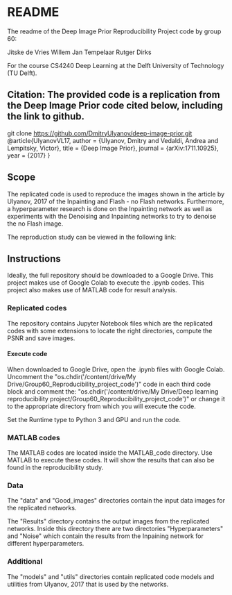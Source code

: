 # README 

The readme of the Deep Image Prior Reproducibility Project code by group 60:

Jitske de Vries
Willem Jan Tempelaar
Rutger Dirks 

For the course CS4240 Deep Learning at the Delft University of Technology (TU Delft).

## Citation: The provided code is a replication from the Deep Image Prior code cited below, including the link to github.

git clone https://github.com/DmitryUlyanov/deep-image-prior.git
@article{UlyanovVL17,
    author    = {Ulyanov, Dmitry and Vedaldi, Andrea and Lempitsky, Victor},
    title     = {Deep Image Prior},
    journal   = {arXiv:1711.10925},
    year      = {2017}
}

## Scope

The replicated code is used to reproduce the images shown in the article by Ulyanov, 2017 
of the Inpainting and Flash - no Flash networks. Furthermore, a hyperparameter research is done on the Inpainting network
as well as experiments with the Denoising and Inpainting networks to try to denoise the no Flash image.  

The reproduction study can be viewed in the following link:  

## Instructions

Ideally, the full repository should be downloaded to a Google Drive. 
This project makes use of Google Colab to execute the .ipynb codes.
This project also makes use of MATLAB code for result analysis. 

### Replicated codes
The repository contains Jupyter Notebook files which are the replicated codes 
with some extensions to locate the right directories, compute the PSNR and save images.

#### Execute code
When downloaded to Google Drive, open the .ipynb files with Google Colab.
Uncomment the 
"os.chdir('/content/drive/My Drive/Group60_Reproducibility_project_code')"
code in each third code block and comment the: 
"os.chdir('/content/drive/My Drive/Deep learning reproducibility project/Group60_Reproducibility_project_code')"
or change it to the appropriate directory from which you will execute the code.

Set the Runtime type to Python 3 and GPU and run the code.


### MATLAB codes
The MATLAB codes are located inside the MATLAB_code directory.
Use MATLAB to execute these codes. 
It will show the results that can also be found in the reproducibility study. 

### Data
The "data" and "Good_images" directories contain the input data images for the replicated networks.

The "Results" directory contains the output images from the replicated networks. 
Inside this directory there are two directories "Hyperparameters" and "Noise"
which contain the results from the Inpaining network for different hyperparameters. 

### Additional 
The "models" and "utils" directories contain replicated code models and utilities from Ulyanov, 2017
that is used by the networks.



